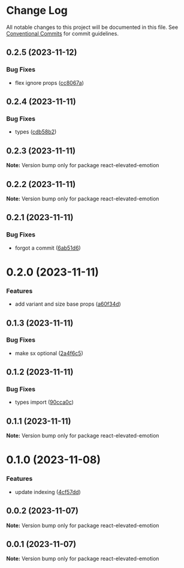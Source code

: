 # Change Log

All notable changes to this project will be documented in this file.
See [Conventional Commits](https://conventionalcommits.org) for commit guidelines.

## 0.2.5 (2023-11-12)


### Bug Fixes

* flex ignore props ([cc8067a](https://github.com/nicholasjpanella/react-elevated-emotion/commit/cc8067a0e89948e0a84856cd2ee2e28fcbee68fb))





## 0.2.4 (2023-11-11)


### Bug Fixes

* types ([cdb58b2](https://github.com/nicholasjpanella/react-elevated-emotion/commit/cdb58b2164d214811a62e197350e229ebf3cf5d5))





## 0.2.3 (2023-11-11)

**Note:** Version bump only for package react-elevated-emotion





## 0.2.2 (2023-11-11)

**Note:** Version bump only for package react-elevated-emotion





## 0.2.1 (2023-11-11)


### Bug Fixes

* forgot a commit ([6ab51d6](https://github.com/nicholasjpanella/react-elevated-emotion/commit/6ab51d649041f8c4e4be4d48258edc533fa714e1))





# 0.2.0 (2023-11-11)


### Features

* add variant and size base props ([a60f34d](https://github.com/nicholasjpanella/react-elevated-emotion/commit/a60f34d506ed9f74eea40a608add20c24cb7b7f8))





## 0.1.3 (2023-11-11)


### Bug Fixes

* make sx optional ([2a4f6c5](https://github.com/nicholasjpanella/react-elevated-emotion/commit/2a4f6c511b74af9979af4bdb42262b2e69038293))





## 0.1.2 (2023-11-11)


### Bug Fixes

* types import ([90cca0c](https://github.com/nicholasjpanella/react-elevated-emotion/commit/90cca0cdd1960b2ac87b54aa7c1c2a9cbf014554))





## 0.1.1 (2023-11-11)

**Note:** Version bump only for package react-elevated-emotion





# 0.1.0 (2023-11-08)


### Features

* update indexing ([4cf57dd](https://github.com/nicholasjpanella/react-elevated-emotion/commit/4cf57ddb4a8c25e57803178cf9a2cad80e8a801d))





## 0.0.2 (2023-11-07)

**Note:** Version bump only for package react-elevated-emotion





## 0.0.1 (2023-11-07)

**Note:** Version bump only for package react-elevated-emotion
